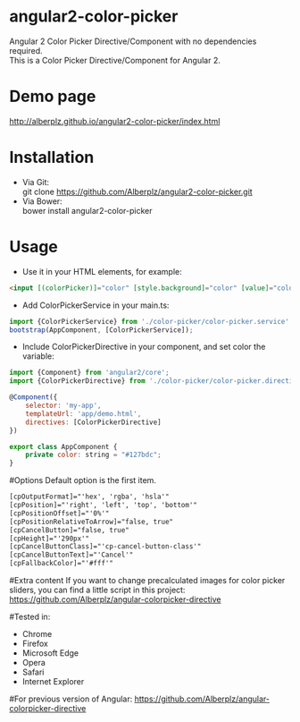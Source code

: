 # angular2-color-picker
Angular 2 Color Picker Directive/Component with no dependencies required.<br />
This is a Color Picker Directive/Component for Angular 2.

# Demo page
http://alberplz.github.io/angular2-color-picker/index.html

# Installation
* Via Git: <br /> git clone https://github.com/Alberplz/angular2-color-picker.git
* Via Bower: <br /> bower install angular2-color-picker

# Usage
* Use it in your HTML elements, for example:
```html
<input [(colorPicker)]="color" [style.background]="color" [value]="color"/>
```
* Add ColorPickerService in your main.ts:
```javascript
import {ColorPickerService} from './color-picker/color-picker.service'
bootstrap(AppComponent, [ColorPickerService]);
```
* Include ColorPickerDirective in your component, and set color the variable:
```javascript
import {Component} from 'angular2/core';
import {ColorPickerDirective} from './color-picker/color-picker.directive'

@Component({
    selector: 'my-app',
    templateUrl: 'app/demo.html',
    directives: [ColorPickerDirective]
})

export class AppComponent {
    private color: string = "#127bdc";
}
```

#Options
Default option is the first item.
```html
[cpOutputFormat]="'hex', 'rgba', 'hsla'"
[cpPosition]="'right', 'left', 'top', 'bottom'"
[cpPositionOffset]="'0%'"
[cpPositionRelativeToArrow]="false, true"
[cpCancelButton]="false, true"
[cpHeight]="'290px'"
[cpCancelButtonClass]="'cp-cancel-button-class'"
[cpCancelButtonText]="'Cancel'"
[cpFallbackColor]="'#fff'"
```

#Extra content
If you want to change precalculated images for color picker sliders, you can find a little script in this project:
https://github.com/Alberplz/angular-colorpicker-directive

#Tested in:
* Chrome
* Firefox
* Microsoft Edge
* Opera
* Safari
* Internet Explorer

#For previous version of Angular:
https://github.com/Alberplz/angular-colorpicker-directive